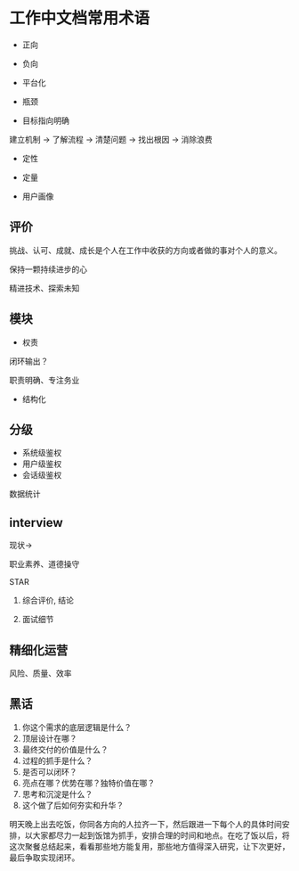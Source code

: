 # 工作中文档常用术语


- 正向
- 负向
- 平台化
- 瓶颈

- 目标指向明确

建立机制 -> 了解流程 -> 清楚问题 -> 找出根因 -> 消除浪费

- 定性
- 定量

- 用户画像

## 评价

挑战、认可、成就、成长是个人在工作中收获的方向或者做的事对个人的意义。

保持一颗持续进步的心

精进技术、探索未知

## 模块

- 权责

闭环输出？

职责明确、专注务业

- 结构化



## 分级

- 系统级鉴权
- 用户级鉴权
- 会话级鉴权

数据统计


## interview 

现状->

职业素养、道德操守

STAR

1. 综合评价, 结论

2. 面试细节



## 精细化运营

风险、质量、效率

## 黑话

1. 你这个需求的底层逻辑是什么？
2. 顶层设计在哪？
3. 最终交付的价值是什么？
4. 过程的抓手是什么？
5. 是否可以闭环？
6. 亮点在哪？优势在哪？独特价值在哪？
7. 思考和沉淀是什么？
8. 这个做了后如何夯实和升华？

明天晚上出去吃饭，你同各方向的人拉齐一下，然后跟进一下每个人的具体时间安排，以大家都尽力一起到饭馆为抓手，安排合理的时间和地点。在吃了饭以后，将这次聚餐总结起来，看看那些地方能复用，那些地方值得深入研究，让下次更好，最后争取实现闭环。
